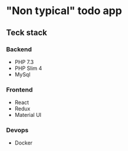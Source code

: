 # "Non typical" todo app
## Teck stack
### Backend
- PHP 7.3
- PHP Slim 4
- MySql

### Frontend 
- React
- Redux
- Material UI

### Devops
- Docker
